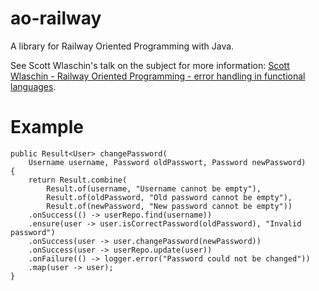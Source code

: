 # ao-railway

A library for Railway Oriented Programming with Java.

See Scott Wlaschin's talk on the subject for more information: [Scott Wlaschin - Railway Oriented Programming - error handling in functional languages](https://vimeo.com/97344498 "Scott Wlaschin - Railway Oriented Programming - error handling in functional languages").

# Example

    public Result<User> changePassword(
        Username username, Password oldPasswort, Password newPassword)
    {
        return Result.combine(
            Result.of(username, "Username cannot be empty"),
            Result.of(oldPassword, "Old password cannot be empty"),
            Result.of(newPassword, "New password cannot be empty"))
        .onSuccess(() -> userRepo.find(username))
        .ensure(user -> user.isCorrectPassword(oldPassword), "Invalid password")
        .onSuccess(user -> user.changePassword(newPassword))
        .onSuccess(user -> userRepo.update(user))
        .onFailure(() -> logger.error("Password could not be changed"))
        .map(user -> user);
    }

